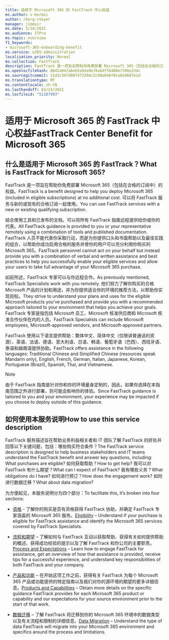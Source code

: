 ```yaml
---
title: 适用于 Microsoft 365 的 FastTrack 中心权益
ms.author: v-bermic
author: rberg-steyer
manager: jimmuir
ms.date: 3/24/2021
ms.audience: ITPro
ms.topic: overview
f1_keywords:
- microsoft-365-onboarding-benefit
ms.service: o365-administration
localization_priority: Normal
ms.collection: FastTrack
description: FastTrack 是一项旨在帮助你免费部署 Microsoft 365（包括在合格的订阅中）的权益。 可以将 FastTrack 服务与新的或现有的合格订阅一起使用。
ms.openlocfilehash: 8842a047a6eb5a9da9e78a6dff6489e7300e234c
ms.sourcegitcommit: 31d2c36fd00f47330dc2c90a646f8ce8a9687e1d
ms.translationtype: MT
ms.contentlocale: zh-CN
ms.lasthandoff: 03/24/2021
ms.locfileid: "51187993"
---
```

# <a name="fasttrack-center-benefit-for-microsoft-365"></a><span data-ttu-id="e5be1-104">适用于 Microsoft 365 的 FastTrack 中心权益</span><span class="sxs-lookup"><span data-stu-id="e5be1-104">FastTrack Center Benefit for Microsoft 365</span></span>

## <a name="what-is-fasttrack-for-microsoft-365"></a><span data-ttu-id="e5be1-105">什么是适用于 Microsoft 365 的 FastTrack？</span><span class="sxs-lookup"><span data-stu-id="e5be1-105">What is FastTrack for Microsoft 365?</span></span>

<span data-ttu-id="e5be1-106">FastTrack 是一项旨在帮助你免费部署 Microsoft 365（包括在合格的订阅中）的权益。</span><span class="sxs-lookup"><span data-stu-id="e5be1-106">FastTrack is a benefit designed to help you deploy Microsoft 365 (included in eligible subscriptions) at no additional cost.</span></span> <span data-ttu-id="e5be1-107">可以将 FastTrack 服务与新的或现有的合格订阅一起使用。</span><span class="sxs-lookup"><span data-stu-id="e5be1-107">You can use FastTrack services with a new or existing qualifying subscription.</span></span>

<span data-ttu-id="e5be1-108">结合使用工具和已发布的文档，可以将所有 FastTrack 指南远程提供给你或你的代表。</span><span class="sxs-lookup"><span data-stu-id="e5be1-108">All FastTrack guidance is provided to you or your representative remotely using a combination of tools and published documentation.</span></span> <span data-ttu-id="e5be1-109">FastTrack 人员不能代表你采取行动，而是为你提供口头和书面帮助以及最佳实践的组合，以帮助你成功启用合格的服务并使你的用户可以充分利用你购买的 Microsoft 365。</span><span class="sxs-lookup"><span data-stu-id="e5be1-109">FastTrack personnel cannot act on your behalf but instead provide you with a combination of verbal and written assistance and best practices to help you successfully enable your eligible services and allow your users to take full advantage of your Microsoft 365 purchase.</span></span>

<span data-ttu-id="e5be1-110">如前所述，FastTrack 专家可以与你远程合作。</span><span class="sxs-lookup"><span data-stu-id="e5be1-110">As previously mentioned, FastTrack Specialists work with you remotely.</span></span> <span data-ttu-id="e5be1-111">他们努力了解你购买的合格 Microsoft 产品的计划和用途，并为你提供适合你的环境的推荐方法，以帮助你实现目标。</span><span class="sxs-lookup"><span data-stu-id="e5be1-111">They strive to understand your plans and uses for the eligible Microsoft products you’ve purchased and provide you with a recommended approach tailored to your environment that helps you achieve your goals.</span></span> <span data-ttu-id="e5be1-112">FastTrack 专家是指包括 Microsoft 员工、Microsoft 核准供应商和 Microsoft 核准合作伙伴在内的人员。</span><span class="sxs-lookup"><span data-stu-id="e5be1-112">FastTrack Specialists can include Microsoft employees, Microsoft-approved vendors, and Microsoft-approved partners.</span></span>

<span data-ttu-id="e5be1-113">FastTrack 使用以下语言提供帮助：繁体中文、简体中文（仅限讲普通话的资源）、英语、法语、德语、意大利语、日语、韩语、葡萄牙语（巴西）、西班牙语、泰语和越南语提供协助。</span><span class="sxs-lookup"><span data-stu-id="e5be1-113">FastTrack offers assistance in the following languages: Traditional Chinese and Simplified Chinese (resources speak Mandarin only), English, French, German, Italian, Japanese, Korean, Portuguese (Brazil), Spanish, Thai, and Vietnamese.</span></span>

> [!NOTE]
> <span data-ttu-id="e5be1-114">由于 FastTrack 指南是针对你和你的环境量身定制的，因此，如果你选择在本指南范围之外进行部署，则可能会影响你的体验。</span><span class="sxs-lookup"><span data-stu-id="e5be1-114">Since FastTrack guidance is tailored to you and your environment, your experience may be impacted if you choose to deploy outside of this guidance.</span></span>

## <a name="how-to-use-this-service-description"></a><span data-ttu-id="e5be1-115">如何使用本服务说明</span><span class="sxs-lookup"><span data-stu-id="e5be1-115">How to use this service description</span></span>

<span data-ttu-id="e5be1-116">FastTrack 服务描述旨在帮助业务利益相关者和 IT 团队了解 FastTrack 的好处并回答以下关键问题，包括：哪些购买符合条件？</span><span class="sxs-lookup"><span data-stu-id="e5be1-116">The FastTrack service description is designed to help business stakeholders and IT teams understand the FastTrack benefit and answer key questions, including: What purchases are eligible?</span></span> <span data-ttu-id="e5be1-117">如何获取帮助？</span><span class="sxs-lookup"><span data-stu-id="e5be1-117">How to get help?</span></span> <span data-ttu-id="e5be1-118">我可以对 FastTrack 有什么期望？</span><span class="sxs-lookup"><span data-stu-id="e5be1-118">What can I expect of FastTrack?</span></span> <span data-ttu-id="e5be1-119">我有哪些义务？</span><span class="sxs-lookup"><span data-stu-id="e5be1-119">What obligations do I have?</span></span> <span data-ttu-id="e5be1-120">如何进行预订？</span><span class="sxs-lookup"><span data-stu-id="e5be1-120">How does the engagement work?</span></span> <span data-ttu-id="e5be1-121">如何进行数据迁移？</span><span class="sxs-lookup"><span data-stu-id="e5be1-121">What about data migration?</span></span>

<span data-ttu-id="e5be1-122">为方便起见，本服务说明分为四个部分：</span><span class="sxs-lookup"><span data-stu-id="e5be1-122">To facilitate this, it’s broken into four sections:</span></span>

  - <span data-ttu-id="e5be1-123">[资格](eligibility.md) - 了解你的购买是否有资格获得 FastTrack 协助，并确定 FastTrack 专家涵盖的 Microsoft 365 服务。</span><span class="sxs-lookup"><span data-stu-id="e5be1-123">[Eligibility](eligibility.md) – Understand if your purchase is eligible for FastTrack assistance and identify the Microsoft 365 services covered by FastTrack Specialists.</span></span>

  - <span data-ttu-id="e5be1-124">[流程和期望](process-and-expectations.md) – 了解如何与 FastTrack 互动以获取帮助、获得有关如何提供帮助的概述、获得成功经验的提示以及了解 FastTrack 和你公司的主要职责。</span><span class="sxs-lookup"><span data-stu-id="e5be1-124">[Process and Expectations](process-and-expectations.md) – Learn how to engage FastTrack for assistance, get an overview of how that assistance is provided, receive tips for a successful experience, and understand key responsibilities of both FastTrack and your company.</span></span>

  - <span data-ttu-id="e5be1-125">[产品和功能](products-and-capabilities.md) – 在开始这项工作之前，获得有关 FastTrack 为每个 Microsoft 365 产品或功能提供的特定指南以及我们对你的源环境的期望的更多详细信息。</span><span class="sxs-lookup"><span data-stu-id="e5be1-125">[Products and Capabilities](products-and-capabilities.md) – Obtain more details on the specific guidance FastTrack provides for each Microsoft 365 product or capability and our expectations for your source environment prior to the start of that work.</span></span>

  - <span data-ttu-id="e5be1-126">[数据迁移](data-migration.md) – 了解 FastTrack 将迁移到你的 Microsoft 365 环境中的数据类型以及有关流程和限制的详细信息。</span><span class="sxs-lookup"><span data-stu-id="e5be1-126">[Data Migration](data-migration.md) – Understand the type of data FastTrack will migrate into your Microsoft 365 environment and specifics around the process and limitations.</span></span>
